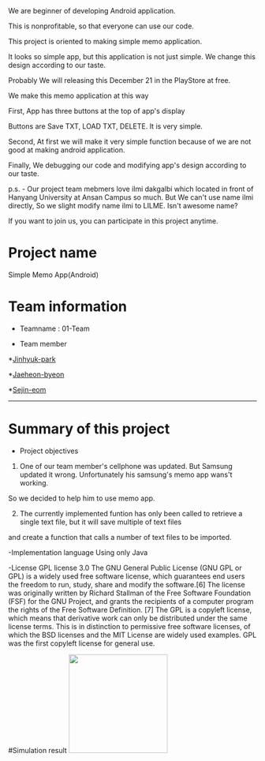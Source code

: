 <LILME Memo>
We are beginner of  developing Android application.

This is nonprofitable, so that everyone can use our code.

This project is oriented to making simple memo application.

It looks so simple app, but this application is not just simple. We change this design according to our taste.

Probably We will releasing this December 21 in the PlayStore at free.

We make this memo application at this way

First, App has three buttons at the top of app's display

Buttons are Save TXT, LOAD TXT, DELETE. It is very simple.

Second, At first we will make it very simple function because of we are not good at making android application.

Finally, We debugging our code and modifying app's design according to our taste.

p.s. - Our project team mebmers love ilmi dakgalbi which located in front of Hanyang University at Ansan Campus so much. But We can't use name ilmi directly, So we slight modify name ilmi to LILME. Isn't awesome name?

If you want to join us, you can participate in this project anytime.










# Project name

Simple Memo App(Android)

# Team information

- Teamname : 01-Team

- Team member

*[Jinhyuk-park](https://dury008.github.io/)

*[Jaeheon-byeon](https://byeon-jaeheon.github.io/)

*[Sejin-eom](https://sejin1031.github.io)

-------------------------------------------------------------------------


# Summary of this project

- Project objectives

1. One of our team member's cellphone was updated. But Samsung updated it wrong. Unfortunately his samsung's memo app wans't working.

So we decided to help him to use memo app.

2. The currently implemented funtion has only been called to retrieve a single text file, but it will save multiple of text files

and create a function that calls a number of text files to be imported.


-Implementation language
Using only Java


-License
GPL license 3.0
The GNU General Public License (GNU GPL or GPL) is a widely used free software license, which guarantees end users the freedom 
to run, study, share and modify the software.[6] The license was originally written by Richard Stallman of the Free Software 
Foundation (FSF) for the GNU Project, and grants the recipients of a computer program the rights of the Free Software Definition.
[7] The GPL is a copyleft license, which means that derivative work can only be distributed under the same license terms. 
This is in distinction to permissive free software licenses, of which the BSD licenses and the MIT License are widely used 
examples. GPL was the first copyleft license for general use.


#Simulation result
<img src="https://github.com/dury008/homework/blob/master/1.PNG" height = "200">



